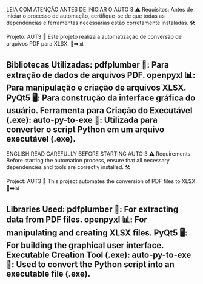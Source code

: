 LEIA COM ATENÇÃO ANTES DE INICIAR O AUTO 3 ⚠️
Requisitos:
Antes de iniciar o processo de automação, certifique-se de que todas as dependências e ferramentas necessárias estão corretamente instaladas. 🛠️

Projeto: AUT3 🔄
Este projeto realiza a automatização de conversão de arquivos PDF para XLSX. 📄➡️📊

Bibliotecas Utilizadas:
pdfplumber 📑: Para extração de dados de arquivos PDF.
openpyxl 📊: Para manipulação e criação de arquivos XLSX.
PyQt5 🖥️: Para construção da interface gráfica do usuário.
Ferramenta para Criação do Executável (.exe):
auto-py-to-exe 🔨: Utilizada para converter o script Python em um arquivo executável (.exe).
-------------------------------------------------------------------------------------------------------------------------------------------------------------------
ENGLISH
READ CAREFULLY BEFORE STARTING AUTO 3 ⚠️
Requirements:
Before starting the automation process, ensure that all necessary dependencies and tools are correctly installed. 🛠️

Project: AUT3 🔄
This project automates the conversion of PDF files to XLSX. 📄➡️📊

Libraries Used:
pdfplumber 📑: For extracting data from PDF files.
openpyxl 📊: For manipulating and creating XLSX files.
PyQt5 🖥️: For building the graphical user interface.
Executable Creation Tool (.exe):
auto-py-to-exe 🔨: Used to convert the Python script into an executable file (.exe).
--------------------------------------------------------------------------------------------------------------------------------------------------------------------
